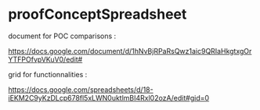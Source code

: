 # proofConceptSpreadsheet

document for POC comparisons : 

https://docs.google.com/document/d/1hNvBjRPaRsQwz1aic9QRIaHkgtxgOrYTFPOfvpVKuV0/edit#

grid for functionnalities : 

https://docs.google.com/spreadsheets/d/18-iEKM2C9yKzDLcp678fl5xLWN0uktlmBI4Rxl02ozA/edit#gid=0
